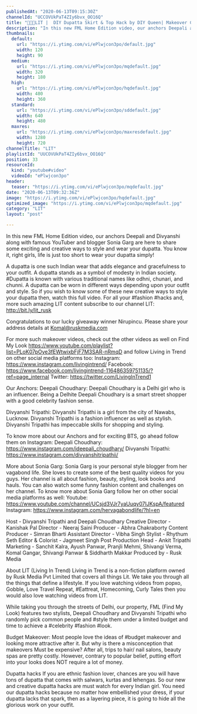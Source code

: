 ```yaml
---
publishedAt: "2020-06-13T09:15:30Z"
channelId: "UCCOVUkPaT4ZIy6bvx_OO16Q"
title: "👗👚😮LIT |  DIY Dupatta Skirt & Top Hack by DIY Queen| Makeover Challenge by @Sonia Garg | FML"
description: "In this new FML Home Edition video, our anchors Deepali and Divyanshi along with famous YouTuber and blogger Sonia Garg are here to share some exciting and creative ways to style and wear your dupatta. You know it, right girls, life is just too short to wear your dupatta simply!\n\nA dupatta is one such Indian wear that adds elegance and gracefulness to your outfit. A dupatta stands as a symbol of modesty in Indian society. #Dupatta is known with various traditional names like odhni, chunari, and chunni. A dupatta can be worn in different ways depending upon your outfit and style. So if you wish to know some of these new creative ways to style your dupatta then, watch this full video. For all your #fashion #hacks and, more such amazing LIT content subscribe to our channel LIT: http://bit.ly/lit_rusk\n\nCongratulations to our lucky giveaway winner Nirupincu. Please share your address details at Komal@ruskmedia.com\n\nFor more such makeover videos, check out the other videos as well on Find My Look https://www.youtube.com/playlist?list=PLoK07pOye3fEWtwixbFjF7M3SAR-nRmqD and follow Living in Trend on other social media platforms too: \nInstagram: https://www.instagram.com/livingintrend/ \nFacebook: https://www.facebook.com/livingintrend-116486359751135/?ref=page_internal \nTwitter: https://twitter.com/LivingInTrend1\n\nOur Anchors:\nDeepali Choudhary: Deepali Choudhary is a Delhi girl who is an influencer. Being a Delhite Deepali Choudhary is a smart street shopper with a good celebrity fashion sense.\n\nDivyanshi Tripathi: Divyanshi Tripathi is a girl from the city of Nawabs, Lucknow. Divyanshi Tripathi is a fashion influencer as well as stylish. Divyanshi Tripathi has impeccable skills for shopping and styling.\n\nTo know more about our Anchors and for exciting BTS, go ahead follow them on Instagram: Deepali Choudhary: https://www.instagram.com/ideepali_choudhary/ Divyanshi Tripathi: https://www.instagram.com/divyanshitripathii/\n\nMore about Sonia Garg:\nSonia Garg is your personal style blogger from her vagabond life. She loves to create some of the best quality videos for you guys. Her channel is all about fashion, beauty, styling, look books and hauls. You can also watch some funny fashion content and challenges on her channel. To know more about Sonia Garg follow her on other social media platforms as well: \nYoutube: https://www.youtube.com/channel/UCsjd3VJr7yaUuqy07IJKspA/featured\n Instagram: https://www.instagram.com/hervagabondlife/?hl=en\n\nHost - Divyanshi Tripathi and Deepali Choudhary\nCreative Director - Kanishak Pal\nDirector - Neeraj Saini\nProducer - Abhra Chakraborty\nContent Producer - Simran Bharti\nAssistant Director - Vibha Singh\nStylist - Rhythum Seth\nEditor & Colorist - Jagmeet Singh\nPost Production Head - Ankit Tripathi \nMarketing - Sanchit Kalra, Ayush Panwar, Pranjli Mehmi, Shivangi Verma, Komal Gangar, Shivangi Panwar & Siddharth Makkar\nProduced by - Rusk Media\n\nAbout LIT (Living In Trend)\nLiving in Trend is a non-fiction platform owned by Rusk Media Pvt Limited that covers all things Lit. We take you through all the things that define a lifestyle. If you love watching videos from popxo, Gobble, Love Travel Repeat, #Eattreat, Homecoming, Curly Tales then you would also love watching videos from LIT.\n\nWhile taking you through the streets of Delhi, our property, FML (Find My Look) features two stylists, Deepali Choudhary and Divyanshi Tripathi who randomly pick common people and #style them under a limited budget and time to achieve a #celebrity #fashion #look.\n\nBudget Makeover:\nMost people love the ideas of #budget makeover and looking more attractive after it. But why is there a misconception that makeovers Must be expensive? After all, trips to hair/ nail salons, beauty spas are pretty costly. However, contrary to popular belief, putting effort into your looks does NOT require a lot of money.\n\nDupatta hacks\nIf you are ethnic fashion lover, chances are you will have tons of dupatta that comes with salwars, kurtas and lehengas. So our new and creative dupatta hacks are must watch for every Indian girl. You need our dupatta hacks because no matter how embellished your dress, if your dupatta lacks that spark, then as a layering piece, it is going to hide all the glorious work on your outfit."
thumbnails:
  default:
    url: "https://i.ytimg.com/vi/ePlwjcon3po/default.jpg"
    width: 120
    height: 90
  medium:
    url: "https://i.ytimg.com/vi/ePlwjcon3po/mqdefault.jpg"
    width: 320
    height: 180
  high:
    url: "https://i.ytimg.com/vi/ePlwjcon3po/hqdefault.jpg"
    width: 480
    height: 360
  standard:
    url: "https://i.ytimg.com/vi/ePlwjcon3po/sddefault.jpg"
    width: 640
    height: 480
  maxres:
    url: "https://i.ytimg.com/vi/ePlwjcon3po/maxresdefault.jpg"
    width: 1280
    height: 720
channelTitle: "LIT"
playlistId: "UUCOVUkPaT4ZIy6bvx_OO16Q"
position: 33
resourceId:
  kind: "youtube#video"
  videoId: "ePlwjcon3po"
header:
  teaser: "https://i.ytimg.com/vi/ePlwjcon3po/mqdefault.jpg"
date: "2020-06-13T09:32:36Z"
image: "https://i.ytimg.com/vi/ePlwjcon3po/hqdefault.jpg"
optimized_image: "https://i.ytimg.com/vi/ePlwjcon3po/mqdefault.jpg"
category: "LIT"
layout: "post"

---
```

In this new FML Home Edition video, our anchors Deepali and Divyanshi along with famous YouTuber and blogger Sonia Garg are here to share some exciting and creative ways to style and wear your dupatta. You know it, right girls, life is just too short to wear your dupatta simply!

A dupatta is one such Indian wear that adds elegance and gracefulness to your outfit. A dupatta stands as a symbol of modesty in Indian society. #Dupatta is known with various traditional names like odhni, chunari, and chunni. A dupatta can be worn in different ways depending upon your outfit and style. So if you wish to know some of these new creative ways to style your dupatta then, watch this full video. For all your #fashion #hacks and, more such amazing LIT content subscribe to our channel LIT: http://bit.ly/lit_rusk

Congratulations to our lucky giveaway winner Nirupincu. Please share your address details at Komal@ruskmedia.com

For more such makeover videos, check out the other videos as well on Find My Look https://www.youtube.com/playlist?list=PLoK07pOye3fEWtwixbFjF7M3SAR-nRmqD and follow Living in Trend on other social media platforms too: 
Instagram: https://www.instagram.com/livingintrend/ 
Facebook: https://www.facebook.com/livingintrend-116486359751135/?ref=page_internal 
Twitter: https://twitter.com/LivingInTrend1

Our Anchors:
Deepali Choudhary: Deepali Choudhary is a Delhi girl who is an influencer. Being a Delhite Deepali Choudhary is a smart street shopper with a good celebrity fashion sense.

Divyanshi Tripathi: Divyanshi Tripathi is a girl from the city of Nawabs, Lucknow. Divyanshi Tripathi is a fashion influencer as well as stylish. Divyanshi Tripathi has impeccable skills for shopping and styling.

To know more about our Anchors and for exciting BTS, go ahead follow them on Instagram: Deepali Choudhary: https://www.instagram.com/ideepali_choudhary/ Divyanshi Tripathi: https://www.instagram.com/divyanshitripathii/

More about Sonia Garg:
Sonia Garg is your personal style blogger from her vagabond life. She loves to create some of the best quality videos for you guys. Her channel is all about fashion, beauty, styling, look books and hauls. You can also watch some funny fashion content and challenges on her channel. To know more about Sonia Garg follow her on other social media platforms as well: 
Youtube: https://www.youtube.com/channel/UCsjd3VJr7yaUuqy07IJKspA/featured
 Instagram: https://www.instagram.com/hervagabondlife/?hl=en

Host - Divyanshi Tripathi and Deepali Choudhary
Creative Director - Kanishak Pal
Director - Neeraj Saini
Producer - Abhra Chakraborty
Content Producer - Simran Bharti
Assistant Director - Vibha Singh
Stylist - Rhythum Seth
Editor & Colorist - Jagmeet Singh
Post Production Head - Ankit Tripathi 
Marketing - Sanchit Kalra, Ayush Panwar, Pranjli Mehmi, Shivangi Verma, Komal Gangar, Shivangi Panwar & Siddharth Makkar
Produced by - Rusk Media

About LIT (Living In Trend)
Living in Trend is a non-fiction platform owned by Rusk Media Pvt Limited that covers all things Lit. We take you through all the things that define a lifestyle. If you love watching videos from popxo, Gobble, Love Travel Repeat, #Eattreat, Homecoming, Curly Tales then you would also love watching videos from LIT.

While taking you through the streets of Delhi, our property, FML (Find My Look) features two stylists, Deepali Choudhary and Divyanshi Tripathi who randomly pick common people and #style them under a limited budget and time to achieve a #celebrity #fashion #look.

Budget Makeover:
Most people love the ideas of #budget makeover and looking more attractive after it. But why is there a misconception that makeovers Must be expensive? After all, trips to hair/ nail salons, beauty spas are pretty costly. However, contrary to popular belief, putting effort into your looks does NOT require a lot of money.

Dupatta hacks
If you are ethnic fashion lover, chances are you will have tons of dupatta that comes with salwars, kurtas and lehengas. So our new and creative dupatta hacks are must watch for every Indian girl. You need our dupatta hacks because no matter how embellished your dress, if your dupatta lacks that spark, then as a layering piece, it is going to hide all the glorious work on your outfit.